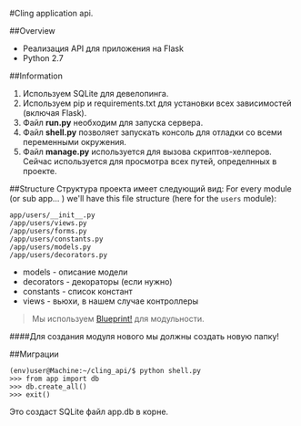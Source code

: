 #Cling application api.

##Overview
* Реализация API для приложения на Flask
* Python 2.7

##Information
1. Используем SQLite для девелопинга.
2. Используем pip и requirements.txt для установки всех зависимостей (включая Flask).
3. Файл **run.py** необходим для запуска сервера.
4. Файл **shell.py** позволяет запускать консоль для отладки со всеми переменными окружения.
5. Файл **manage.py** используется для вызова скриптов-хелперов. Сейчас используется для просмотра всех путей, определнных в проекте.
 
##Structure
Структура проекта имеет следующий вид:
For every module (or sub app... ) we'll have this file structure (here for the `users` module):

```
app/users/__init__.py
/app/users/views.py
/app/users/forms.py
/app/users/constants.py
/app/users/models.py
/app/users/decorators.py
```

* models - описание модели
* decorators - декораторы (если нужно)
* constants - список констант
* views - вьюхи, в нашем случае контроллеры

> Мы используем [Blueprint!](http://flask.pocoo.org/docs/0.10/blueprints/) для модульности.

####Для создания модуля нового мы должны создать новую папку!

##Миграции

```
(env)user@Machine:~/cling_api/$ python shell.py 
>>> from app import db
>>> db.create_all()
>>> exit()
```

Это создаст SQLite файл app.db в корне.
 



